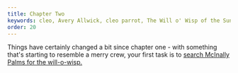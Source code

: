```yaml
---
title: Chapter Two
keywords: cleo, Avery Allwick, cleo parrot, The Will o' Wisp of the Sunken Gallery
order: 20
---
```


Things have certainly changed a bit since chapter one - with something that's starting to resemble a merry crew, your first task is to [search McInally Palms for the will-o-wisp.](willowisp.md)

